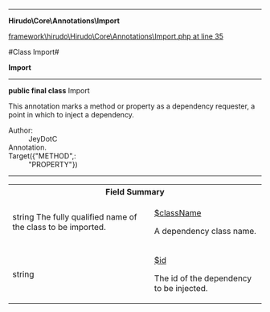 

- - -

**Hirudo\Core\Annotations\Import**


<a href="https://github.com/JeyDotC/Hirudo/blob/master/framework/hirudo/Hirudo/Core/Annotations/Import.php#L35" target='_blank'>framework\hirudo\Hirudo\Core\Annotations\Import.php at line 35</a>

#Class Import#

**Import**




- - -

<p><strong>public final  class</strong> <span>Import</span></p>

<div class="comment" id="overview_description"><p>This annotation marks a method or property as a dependency requester, a point in which
to inject a dependency.</p></div>

<dl>
<dt>Author:</dt>
<dd>JeyDotC</dd>
<dt>Annotation.</dt>
<dt>Target({"METHOD",:</dt>
<dd>"PROPERTY"})</dd>
</dl>


- - -



<table id="summary_field">
<tr><th colspan="2">Field Summary</th></tr>
<tr>
<td><span class='k'></span> <span class='nx'>string The fully qualified name of the class to be imported.</span></td>
<td class="description"><p class="name" ><a href="#className"> $className</a>
                                </p><p class="description">A dependency class name. </p></td>
</tr>
<tr>
<td><span class='k'></span> <span class='nx'>string</span></td>
<td class="description"><p class="name" ><a href="#id"> $id</a>
                                </p><p class="description">The id of the dependency to be injected.
</p></td>
</tr>
</table>

